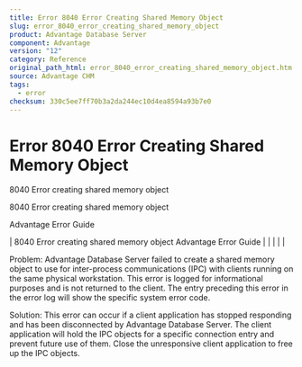 ```yaml
---
title: Error 8040 Error Creating Shared Memory Object
slug: error_8040_error_creating_shared_memory_object
product: Advantage Database Server
component: Advantage
version: "12"
category: Reference
original_path_html: error_8040_error_creating_shared_memory_object.htm
source: Advantage CHM
tags:
  - error
checksum: 330c5ee7ff70b3a2da244ec10d4ea8594a93b7e0
---
```


# Error 8040 Error Creating Shared Memory Object

8040 Error creating shared memory object

8040 Error creating shared memory object

Advantage Error Guide

| 8040 Error creating shared memory object  Advantage Error Guide |  |  |  |  |

Problem: Advantage Database Server failed to create a shared memory object to use for inter-process communications (IPC) with clients running on the same physical workstation. This error is logged for informational purposes and is not returned to the client. The entry preceding this error in the error log will show the specific system error code.

Solution: This error can occur if a client application has stopped responding and has been disconnected by Advantage Database Server. The client application will hold the IPC objects for a specific connection entry and prevent future use of them. Close the unresponsive client application to free up the IPC objects.
